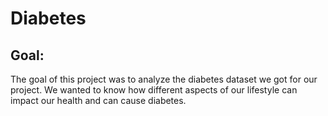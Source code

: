 # Diabetes
## Goal:
The goal of this project was to analyze the diabetes dataset we got for our project. 
We wanted to know how different aspects of our lifestyle can impact our health and can cause diabetes. 
